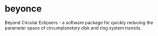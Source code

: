 # beyonce
Beyond Circular Eclipsers - a software package for quickly reducing the parameter space of circumplanetary disk and ring system transits.
